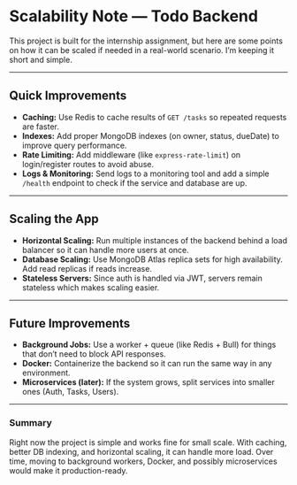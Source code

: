 # Scalability Note — Todo Backend

This project is built for the internship assignment, but here are some points on how it can be scaled if needed in a real-world scenario. I’m keeping it short and simple.

---

## Quick Improvements

* **Caching:** Use Redis to cache results of `GET /tasks` so repeated requests are faster.
* **Indexes:** Add proper MongoDB indexes (on owner, status, dueDate) to improve query performance.
* **Rate Limiting:** Add middleware (like `express-rate-limit`) on login/register routes to avoid abuse.
* **Logs & Monitoring:** Send logs to a monitoring tool and add a simple `/health` endpoint to check if the service and database are up.

---

## Scaling the App

* **Horizontal Scaling:** Run multiple instances of the backend behind a load balancer so it can handle more users at once.
* **Database Scaling:** Use MongoDB Atlas replica sets for high availability. Add read replicas if reads increase.
* **Stateless Servers:** Since auth is handled via JWT, servers remain stateless which makes scaling easier.

---

## Future Improvements

* **Background Jobs:** Use a worker + queue (like Redis + Bull) for things that don’t need to block API responses.
* **Docker:** Containerize the backend so it can run the same way in any environment.
* **Microservices (later):** If the system grows, split services into smaller ones (Auth, Tasks, Users).

---

### Summary

Right now the project is simple and works fine for small scale. With caching, better DB indexing, and horizontal scaling, it can handle more load. Over time, moving to background workers, Docker, and possibly microservices would make it production-ready.
